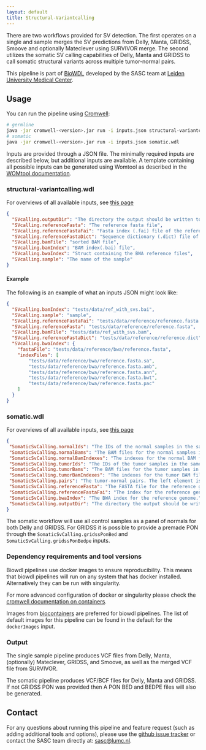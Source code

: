 ```yaml
---
layout: default
title: Structural-Variantcalling
---
```


There are two workflows provided for SV detection. The first operates on a single
and sample merges the SV predictions from Delly, Manta, GRIDSS, Smoove and optionally
Mateclever using SURVIVOR merge. The second utilizes the somatic SV calling
capabilities of Delly, Manta and GRIDSS to call somatic structural variants across
multiple tumor-normal pairs.

This pipeline is part of [BioWDL](https://biowdl.github.io/)
developed by the SASC team at [Leiden University Medical Center](https://www.lumc.nl/).

## Usage
You can run the pipeline using
[Cromwell](http://cromwell.readthedocs.io/en/stable/):
```bash
# germline
java -jar cromwell-<version>.jar run -i inputs.json structural-variantcalling.wdl
# somatic
java -jar cromwell-<version>.jar run -i inputs.json somatic.wdl
```

Inputs are provided through a JSON file. The minimally required inputs are
described below, but additional inputs are available.
A template containing all possible inputs can be generated using
Womtool as described in the
[WOMtool documentation](https://cromwell.readthedocs.io/en/stable/WOMtool/).

### structural-variantcalling.wdl
For overviews of all available inputs, see [this page](./inputs.html)
```json
{
  "SVcalling.outputDir": "The directory the output should be written to.",
  "SVcalling.referenceFasta": "The reference fasta file",
  "SVcalling.referenceFastaFai": "Fasta index (.fai) file of the reference",
  "SVcalling.referenceFastaDict": "Sequence dictionary (.dict) file of the reference",
  "SVcalling.bamFile": "sorted BAM file",
  "SVcalling.bamIndex": "BAM index(.bai) file",
  "SVcalling.bwaIndex": "Struct containing the BWA reference files",
  "SVcalling.sample": "The name of the sample"
}
```

#### Example
The following is an example of what an inputs JSON might look like:
```json
{
  "SVcalling.bamIndex": "tests/data/ref_with_svs.bai",
  "SVcalling.sample": "sample",
  "SVcalling.referenceFastaFai": "tests/data/reference/reference.fasta.fai",
  "SVcalling.referenceFasta": "tests/data/reference/reference.fasta",
  "SVcalling.bamFile": "tests/data/ref_with_svs.bam",
  "SVcalling.referenceFastaDict": "tests/data/reference/reference.dict",
  "SVcalling.bwaIndex": {
    "fastaFile": "tests/data/reference/bwa/reference.fasta",
    "indexFiles": [
        "tests/data/reference/bwa/reference.fasta.sa",
        "tests/data/reference/bwa/reference.fasta.amb",
        "tests/data/reference/bwa/reference.fasta.ann",
        "tests/data/reference/bwa/reference.fasta.bwt",
        "tests/data/reference/bwa/reference.fasta.pac"
    ]
  }
}
```

### somatic.wdl
For overviews of all available inputs, see [this page](./inputs-somatic.html)
```json
{
 "SomaticSvCalling.normalIds": "The IDs of the normal samples in the same order as the BAM files.",
 "SomaticSvCalling.normalBams": "The BAM files for the normal samples in the same order as IDs.",
 "SomaticSvCalling.normalBamIndexes": "The indexes for the normal BAM files in the same order as the BAM files.",
 "SomaticSvCalling.tumorIds": "The IDs of the tumor samples in the same order as the BAM files.",
 "SomaticSvCalling.tumorBams": "The BAM files for the tumor samples in the same order as IDs.",
 "SomaticSvCalling.tumorBamIndexes": "The indexes for the tumor BAM files in the same order as the BAM files.",
 "SomaticSvCalling.pairs": "The tumor-normal pairs. The left element is the ID for the tumor and the right element is the ID for the associated normal.",
 "SomaticSvCalling.referenceFasta": "The FASTA file for the reference genome.",
 "SomaticSvCalling.referenceFastaFai": "The index for the reference genomes FASTA file.",
 "SomaticSvCalling.bwaIndex": "The BWA index for the reference genome.",
 "SomaticSvCalling.outputDir": "The directory the output should be written to."
}
```

The somatic workflow will use all control samples as a panel of normals for both Delly and
GRIDSS. For GRIDSS it is possible to provide a premade PON through the 
`SomaticSvCalling.gridssPonBed` and `SomaticSvCalling.gridssPonBedpe` inputs.

### Dependency requirements and tool versions
Biowdl pipelines use docker images to ensure  reproducibility. This
means that biowdl pipelines will run on any system that has docker
installed. Alternatively they can be run with singularity.

For more advanced configuration of docker or singularity please check
the [cromwell documentation on containers](
https://cromwell.readthedocs.io/en/stable/tutorials/Containers/).

Images from [biocontainers](https://biocontainers.pro) are preferred for
biowdl pipelines. The list of default images for this pipeline can be
found in the default for the `dockerImages` input.

### Output
The single sample pipeline produces VCF files from Delly, Manta, (optionally) Mateclever, GRIDSS,
and Smoove, as well as the merged VCF file from SURVIVOR. 

The somatic pipeline produces VCF/BCF files for Delly, Manta and GRIDSS. If not GRIDSS PON was provided
then A PON BED and BEDPE files will also be generated.

## Contact
<p>
  <!-- Obscure e-mail address for spammers -->
For any questions about running this pipeline and feature request (such as
adding additional tools and options), please use the
<a href='https://github.com/biowdl/structural-variantcalling/issues'>github issue tracker</a>
or contact the SASC team directly at: 
<a href='&#109;&#97;&#105;&#108;&#116;&#111;&#58;&#115;&#97;&#115;&#99;&#64;&#108;&#117;&#109;&#99;&#46;&#110;&#108;'>
&#115;&#97;&#115;&#99;&#64;&#108;&#117;&#109;&#99;&#46;&#110;&#108;</a>.
</p>
